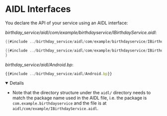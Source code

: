 # AIDL Interfaces

You declare the API of your service using an AIDL interface:

_birthday_service/aidl/com/example/birthdayservice/IBirthdayService.aidl_:

```java
{{#include ../birthday_service/aidl/com/example/birthdayservice/IBirthdayService.aidl:package}}

{{#include ../birthday_service/aidl/com/example/birthdayservice/IBirthdayService.aidl:IBirthdayService}}
}
```

_birthday_service/aidl/Android.bp_:

```javascript
{{#include ../birthday_service/aidl/Android.bp}}
```

<details open='true'>

- Note that the directory structure under the `aidl/` directory needs to match
  the package name used in the AIDL file, i.e. the package is
  `com.example.birthdayservice` and the file is at
  `aidl/com/example/IBirthdayService.aidl`.

</details>
